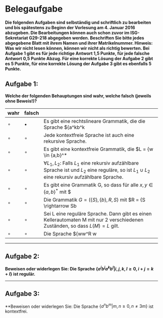 # Belegaufgabe
**Die folgenden Aufgaben sind selbständig und schriftlich zu bearbeiten und bis spätestens zu Beginn der Vorlesung am 4. Januar 2016 abzugeben. Die Bearbeitungen können auch schon zuvor im ISG-Sekretariat G29-218 abgegeben werden. Beschriften Sie bitte jedes abgegebene Blatt mit ihrem Namen und ihrer Matrikelnummer. Hinweis: Was wir nicht lesen können, können wir nicht als richtig bewerten. Bei Aufgabe 1 gibt es für jede richtige Antwort 1,5 Punkte, für jede falsche Antwort 0,5 Punkte Abzug. Für eine korrekte Lösung der Aufgabe 2 gibt es 5 Punkte, für eine korrekte Lösung der Aufgabe 3 gibt es ebenfalls 5 Punkte.**

## Aufgabe 1:
**Welche der folgenden Behauptungen sind wahr, welche falsch (jeweils ohne Beweis!)?**


| wahr  | falsch  |    |
| ----- | ------- | ---- |
| $\circ$ | $\bullet$ | Es gibt eine rechtslineare Grammatik, die die Sprache $\{a^kb^k | k \geq 2\}$ erzeugt. |
| $\circ$ | $\circ$   | Jede kontextfreie Sprache ist auch eine rekursive Sprache. |
| $\circ$ | $\circ$   | Es gibt eine kontextfreie Grammatik, die $L = \{w \in \{a,b\}^* | w$ enthält mehr a als b erzeugt.} |
| $\circ$  | $\circ$  | $\forall L_1,L_2:$ Falls $L_1$ eine rekursiv aufzählbare Sprache ist und $L_2$ eine reguläre, so ist $L_1 \cup L_2$ eine rekursiv aufzählbare Sprache. |
| $\circ$  | $\circ$  | Es gibt eine Grammatik G, so dass für alle $x,y \in \{a,b\}^*$ mit $|x| = |y|$ gilt $xy \Rightarrow_G^* yx$.
| $\circ$  | $\circ$  | Die Grammatik $G = (\{S\},\{b\},R,S)$ mit $R = \{S \rightarrow Sb | bS | b\}$ ist mehrdeutig. |
| $\circ$  | $\circ$  | Sei L eine reguläre Sprache. Dann gibt es einen Kellerautomaten M mit nur 2 verschiedenen Zuständen, so dass $L(M) = L$ gilt. |
| $\circ$  | $\circ$  | Die Sprache $\{ww^R w | w \in {a, b}^* \}$ ist entscheidbar.

---
## Aufgabe 2:
**Beweisen oder widerlegen Sie:
Die Sprache $\{a^ib^ja^kb^l | i, j,k,l \geq 0,i+ j = k+l\}$ ist regulär.**

---
## Aufgabe 3:
**Beweisen oder widerlegen Sie:
Die Sprache $\{a^nb^m | m,n \geq 0, n \neq 3m\}$ ist kontextfrei.
